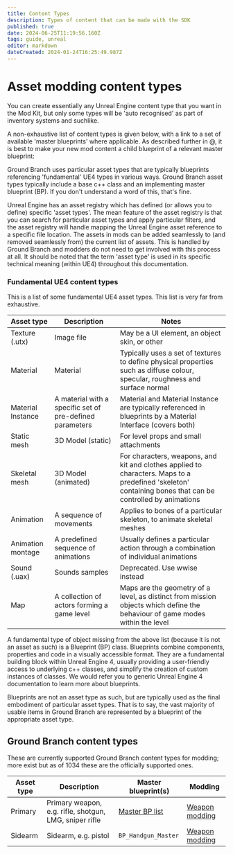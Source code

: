 ```yaml
---
title: Content Types
description: Types of content that can be made with the SDK
published: true
date: 2024-06-25T11:19:56.160Z
tags: guide, unreal
editor: markdown
dateCreated: 2024-01-24T16:25:49.987Z
---
```


# Asset modding content types

You can create essentially any Unreal Engine content type that you want in the Mod Kit, but only some types will be 'auto recognised' as part of inventory systems and suchlike.

A non-exhaustive list of content types is given below, with a link to a set of available 'master blueprints' where applicable. As described further in @, it is best to make your new mod content a child blueprint of a relevant master blueprint:

Ground Branch uses particular asset types that are typically blueprints referencing 'fundamental' UE4 types in various ways. Ground Branch asset types typically include a base c++ class and an implementing master blueprint (BP). If you don't understand a word of this, that's fine.

Unreal Engine has an asset registry which has defined (or allows you to define) specific 'asset types'. The mean feature of the asset registry is that you can search for particular asset types and apply particular filters, and the asset registry will handle mapping the Unreal Engine asset reference to a specific file location. The assets in mods can be added seamlessly to (and removed seamlessly from) the current list of assets. This is handled by Ground Branch and modders do not need to get involved with this process at all. It should be noted that the term 'asset type' is used in its specific technical meaning (within UE4) throughout this documentation.

### Fundamental UE4 content types

This is a list of some fundamental UE4 asset types. This list is very far from exhaustive.

| Asset type | Description | Notes |
| --- | --- | --- |
| Texture (.utx) | Image file | May be a UI element, an object skin, or other |
| Material | Material | Typically uses a set of textures to define physical properties such as diffuse colour, specular, roughness and surface normal |
| Material Instance | A material with a specific set of pre-defined parameters | Material and Material Instance are typically referenced in blueprints by a Material Interface (covers both) 
| Static mesh | 3D Model (static) | For level props and small attachments |
| Skeletal mesh | 3D Model (animated) | For characters, weapons, and kit and clothes applied to characters. Maps to a predefined 'skeleton' containing bones that can be controlled by animations |
| Animation | A sequence of movements | Applies to bones of a particular skeleton, to animate skeletal meshes |
| Animation montage | A predefined sequence of animations | Usually defines a particular action through a combination of individual animations |
| Sound (.uax) | Sounds samples | Deprecated. Use wwise instead |
| Map | A collection of actors forming a game level | Maps are the geometry of a level, as distinct from mission objects which define the behaviour of game modes within the level |

A fundamental type of object missing from the above list (because it is not an asset as such) is a Blueprint (BP) class. Blueprints combine components, properties and code in a visually accessible format. They are a fundamental building block within Unreal Engine 4, usually providing a user-friendly access to underlying c++ classes, and simplify the creation of custom instances of classes. We would refer you to generic Unreal Engine 4 documentation to learn more about blueprints.

Blueprints are not an asset type as such, but are typically used as the final embodiment of particular asset types. That is to say, the vast majority of usable items in Ground Branch are represented by a blueprint of the appropriate asset type.

## Ground Branch content types
These are currently supported Ground Branch content types for modding; more exist but as of 1034 these are the officially supported ones.

| Asset type | Description | Master blueprint(s) | Modding |
| --- | --- | --- | --- |
| Primary | Primary weapon, e.g. rifle, shotgun, LMG, sniper rifle | [Master BP list](/modding/sdk/master-bps-weapons) | [Weapon modding](/modding/sdk/weapon/weapon-modding) |
| Sidearm | Sidearm, e.g. pistol | `BP_Handgun_Master` | [Weapon modding](/modding/sdk/weapon/weapon-modding) |


